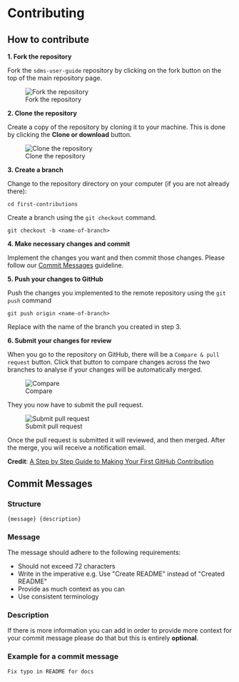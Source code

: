 # Contributing

## How to contribute

**1. Fork the repository**
   
Fork the `sdms-user-guide` repository by clicking on the fork button on the top of the main repository page.

<figure>
    <img class="github-screenshot center" src="_img/inline/github-fork-repo.png" alt="Fork the repository">
    <figcaption>Fork the repository</figcaption>
</figure>

**2. Clone the repository**
   
Create a copy of the repository by cloning it to your machine. This is done by clicking the **Clone or download** button.

<figure>
    <img class="github-screenshot center" src="_img/inline/github-clone-repo.png" alt="Clone the repository">
    <figcaption>Clone the repository</figcaption>
</figure>

**3. Create a branch**
   
Change to the repository directory on your computer (if you are not already there):

 ```
 cd first-contributions
 ```

Create a branch using the `git checkout` command.
 
 ```
 git checkout -b <name-of-branch>
 ```

**4. Make necessary changes and commit**
   
Implement the changes you want and then commit those changes. Please follow our [Commit Messages](#commit-messages) guideline.
   
**5. Push your changes to GitHub**
   
Push the changes you implemented to the remote repository using the `git push` command

```
git push origin <name-of-branch>
```

Replace <name-of-branch> with the name of the branch you created in step 3.

**6. Submit your changes for review**
   
When you go to the repository on GitHub, there will be a `Compare & pull request` button. Click that button to compare changes across the two branches to analyse if your changes will be automatically merged. 

<figure>
    <img class="github-screenshot center" src="_img/inline/github-compare-and-pull-request.png" alt="Compare">
    <figcaption>Compare</figcaption>
</figure>

They you now have to submit the pull request.

<figure>
    <img class="github-screenshot center" src="_img/inline/github-submit-pull-request.png" alt="Submit pull request">
    <figcaption>Submit pull request</figcaption>
</figure>

Once the pull request is submitted it will reviewed, and then merged. After the merge, you will receive a notification email.

**Credit**: [A Step by Step Guide to Making Your First GitHub Contribution](https://codeburst.io/a-step-by-step-guide-to-making-your-first-github-contribution-5302260a2940)

## Commit Messages

### Structure

```
{message} {description}
``` 
### Message

The message should adhere to the following requirements:
- Should not exceed 72 characters
- Write in the imperative e.g. Use "Create README" instead of "Created README"
- Provide as much context as you can
- Use consistent terminology
  
### Description

If there is more information you can add in order to provide more context for your commit message please do that but this is entirely **optional**.

### Example for a commit message

`Fix typo in README for docs`